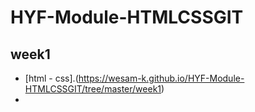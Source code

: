 # HYF-Module-HTMLCSSGIT

## week1 
- [html - css].(https://wesam-k.github.io/HYF-Module-HTMLCSSGIT/tree/master/week1)
- 
